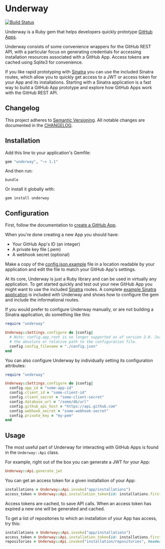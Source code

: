 # Underway

[![Build Status](https://travis-ci.org/jamesmartin/underway.svg?branch=master)](https://travis-ci.org/jamesmartin/underway)

Underway is a Ruby gem that helps developers quickly prototype [GitHub
Apps](https://developer.github.com/apps/).

Underway consists of some convenience wrappers for the GitHub REST API, with a
particular focus on generating credentials for accessing installation resources
associated with a GitHub App. Access tokens are cached using Sqlite3 for
convenience.

If you like rapid prototyping with [Sinatra](http://sinatrarb.com) you can use
the included Sinatra routes, which allow you to quickly get access to a JWT or
access token for your App and its installations. Starting with a Sinatra
application is a fast way to build a GitHub App prototype and explore how
GitHub Apps work with the GitHub REST API.

## Changelog

This project adheres to [Semantic Versioning](http://semver.org). All notable
changes are documented in the
[CHANGELOG](https://github.com/jamesmartin/underway/blob/master/CHANGELOG.md).

## Installation

Add this line to your application's Gemfile:

```ruby
gem "underway", "~> 1.1"
```

And then run:

```
bundle
```

Or install it globally with:

```
gem install underway
```

## Configuration

First, follow the documentation to [create a GitHub
App](https://developer.github.com/apps/building-github-apps/creating-a-github-app/).

When you're done creating a new App you should have:

- Your GitHub App's ID (an integer)
- A private key file (.pem)
- A webhook secret (optional)

Make a copy of the
[config.json.example](https://github.com/jamesmartin/underway/blob/master/config.json.example)
file in a location readable by your application and edit the file to match your
GitHub App's settings.

At its core, Underway is just a Ruby library and can be used in virtually any
application.  To get started quickly and test out your new GitHub App you might
want to use the included [Sinatra](http://sinatrarb.com) routes. A complete
[example Sinatra
application](https://github.com/jamesmartin/underway/blob/master/example/app.rb)
is included with Underway and shows how to configure the gem and include the
informational routes.


If you would prefer to configure Underway manually, or are not building a
Sinatra application, do something like this:

```ruby
require "underway"

Underway::Settings.configure do |config|
  # Note: config.app_root is no longer supported as of version 2.0. Just pass
  # the absolute or relative path to the configuration file.
  config.config_filename = "./config.json"
end
```

You can also configure Underway by individually setting its configuration
attributes:

```ruby
require "underway"

Underway::Settings.configure do |config|
  config.app_id = "some-app-id"
  config.client_id = "some-client-id"
  config.client_secret = "some-client-secret"
  config.database_url = "/some/db/url"
  config.github_api_host = "https://api.github.com"
  config.webhook_secret = "some-webhook-secret"
  config.private_key = "my-pem"
end
```

## Usage

The most useful part of Underway for interacting with GitHub Apps is found in
the `Underway::Api` class.

For example, right out of the box you can generate a JWT for your App:

```ruby
Underway::Api.generate_jwt
```

You can get an access token for a given installation of your App:

```ruby
installations = Underway::Api.invoke("app/installations")
access_token = Underway::Api.installation_token(id: installations.first.id)
```

Access tokens are cached, to save API calls. When an access token has expired a
new one will be generated and cached.

To get a list of repositories to which an installation of your App has access,
try this:

```ruby
installations = Underway::Api.invoke("app/installations")
access_token = Underway::Api.installation_token(id: installations.first.id)
repositories = Underway::Api.invoke("installation/repositories", headers: { authorization: "token #{access_token}" })
```
